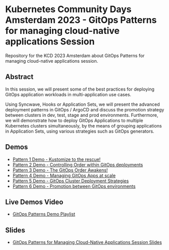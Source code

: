 # Kubernetes Community Days Amsterdam 2023 - GitOps Patterns for managing cloud-native applications Session

Repository for the KCD 2023 Amsterdam about GitOps Patterns for managing cloud-native applications session.

## Abstract

In this session, we will present some of the best practices for deploying GitOps application workloads in multi-application use cases.

Using Syncwave, Hooks or Application Sets, we will present the advanced deployment patterns in GitOps / ArgoCD and discuss the promotion strategy between clusters in dev, test, stage and prod environments. Furthermore, we will demonstrate how to deploy GitOps Applications to multiple Kubernetes clusters simultaneously, by the means of grouping applications in Application Sets, using various strategies such as GitOps generators.

## Demos

* [Pattern 1 Demo - Kustomize to the rescue!](./demos/pattern1/README.md)
* [Pattern 2 Demo - Controlling Order within GitOps deployments](./demos/pattern2/README.md)
* [Pattern 3 Demo - The GitOps Order Awakens!](./demos/pattern3/README.md)
* [Pattern 4 Demo - Managing GitOps Apps at scale](./demos/pattern4/README.md)
* [Pattern 5 Demo - GitOps Cluster Deployment Strategies](./demos/pattern5/README.md)
* [Pattern 6 Demo - Promotion between GitOps environments](./demos/pattern6/README.md)

## Live Demos Video

* [GitOps Patterns Demo Playlist](https://www.youtube.com/playlist?list=PLKXNoUxsG626IDRP-9r18FnOrgnukeEW4)

## Slides

* [GitOps Patterns for Managing Cloud-Native Applications Session Slides](https://github.com/merikan/gitops-patterns/blob/main/docs/KCD%20AMS%20-%20GitOps%20Patterns%20for%20Managing%20Cloud%20Native%20Applications.pdf)
